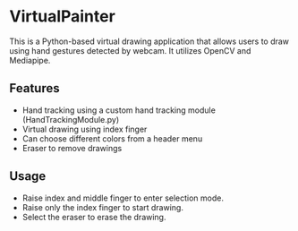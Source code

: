 # VirtualPainter
This is a Python-based virtual drawing application that allows users to draw using hand gestures detected by webcam. It utilizes OpenCV and Mediapipe.

## Features
* Hand tracking using a custom hand tracking module
(HandTrackingModule.py)
* Virtual drawing using index finger
* Can choose different colors from a header menu
* Eraser to remove drawings

## Usage
* Raise index and middle finger to enter selection mode.
* Raise only the index finger to start drawing.
* Select the eraser to erase the drawing.